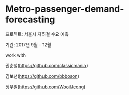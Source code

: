 # Metro-passenger-demand-forecasting

프로젝트: 서울시 지하철 수요 예측 

기간: 2017년 9월 - 12월 


work with

권순철(https://github.com/classicmania)

김보선(https://github.com/bbboson)

정우일(https://github.com/WooilJeong)
